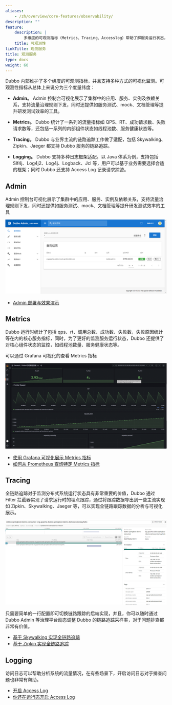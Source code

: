 ```yaml
---
aliases:
    - /zh/overview/core-features/observability/
description: ""
feature:
    description: |
        多维度的可观测指标（Metrics、Tracing、Accesslog）帮助了解服务运行状态，Admin 控制台、Grafana 等帮助实现数据指标可视化展示。
    title: 可观测性
linkTitle: 观测服务
title: 观测服务
type: docs
weight: 60
---
```




Dubbo 内部维护了多个纬度的可观测指标，并且支持多种方式的可视化监测。可观测性指标从总体上来说分为三个度量纬度：

* **Admin。** Admin 控制台可视化展示了集群中的应用、服务、实例及依赖关系，支持流量治理规则下发，同时还提供如服务测试、mock、文档管理等提升研发测试效率的工具。

* **Metrics。** Dubbo 统计了一系列的流量指标如 QPS、RT、成功请求数、失败请求数等，还包括一系列的内部组件状态如线程池数、服务健康状态等。

* **Tracing。** Dubbo 与业界主流的链路追踪工作做了适配，包括 Skywalking、Zipkin、Jaeger 都支持 Dubbo 服务的链路追踪。

* **Logging。** Dubbo 支持多种日志框架适配。以 Java 体系为例，支持包括 Slf4j、Log4j2、Log4j、Logback、Jcl 等，用户可以基于业务需要选择合适的框架；同时 Dubbo 还支持 Access Log 记录请求踪迹。

## Admin
Admin 控制台可视化展示了集群中的应用、服务、实例及依赖关系，支持流量治理规则下发，同时还提供如服务测试、mock、文档管理等提升研发测试效率的工具

![Admin 效果图](/imgs/v3/feature/observability/admin.jpg)

* [Admin 部署与效果演示](../../tasks/observability/admin/)

## Metrics
Dubbo 运行时统计了包括 qps、rt、调用总数、成功数、失败数，失败原因统计等在内的核心服务指标，同时，为了更好的监测服务运行状态，Dubbo 还提供了对核心组件状态的监控，如线程池数量、服务健康状态等。

可以通过 Grafana 可视化的查看 Metrics 指标

![Grafana 效果图](/imgs/v3/feature/observability/grafana.png)

* [使用 Grafana 可视化展示 Metrics 指标](../../tasks/observability/grafana/)
* [如何从 Prometheus 查询特定 Metrics 指标](../../tasks/observability/prometheus/)

## Tracing
全链路追踪对于监测分布式系统运行状态具有非常重要的价值，Dubbo 通过 Filter 拦截器实现了请求运行时的埋点跟踪，通过将跟踪数据导出到一些主流实现如 Zipkin、Skywalking、Jaeger 等，可以实现全链路跟踪数据的分析与可视化展示。

![Tracing 效果图](/imgs/v3/feature/observability/tracing.png)

只需要简单的一行配置即可切换链路跟踪的后端实现，并且，你可以随时通过 Dubbo Admin 等治理平台动态调整 Dubbo 的链路追踪采样率，对于问题排查都非常有价值。

* [基于 Skywalking 实现全链路追踪](../../tasks/observability/tracing/skywalking/)
* [基于 Zipkin 实现全链路追踪](../../tasks/observability/tracing/zipkin/)

## Logging
访问日志可以帮助分析系统的流量情况，在有些场景下，开启访问日志对于排查问题也非常有帮助。

* [开启 Access Log](../../mannual/java-sdk/advanced-features-and-usage/service/accesslog/)
* [你还在运行态开启 Access Log](../../tasks/traffic-management/accesslog/)
